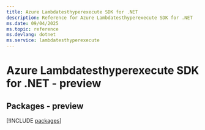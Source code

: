 ```yaml
---
title: Azure Lambdatesthyperexecute SDK for .NET
description: Reference for Azure Lambdatesthyperexecute SDK for .NET
ms.date: 09/04/2025
ms.topic: reference
ms.devlang: dotnet
ms.service: lambdatesthyperexecute
---
```

# Azure Lambdatesthyperexecute SDK for .NET - preview
## Packages - preview
[!INCLUDE [packages](lambdatesthyperexecute-index.md)]
